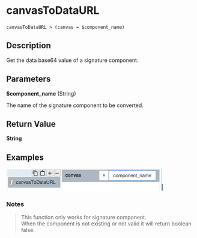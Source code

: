 # canvasToDataURL

	canvasToDataURL > (canvas = $component_name)

## Description

Get the data base64 value of a signature component.

## Parameters

**$component_name** (String)

The name of the signature component to be converted.

## Return Value

**String**

## Examples

![](canvasToDataURL.png?raw=true)

### Notes
> This function only works for signature component. <br>
> When the component is not existing or not valid it will return boolean false. 

